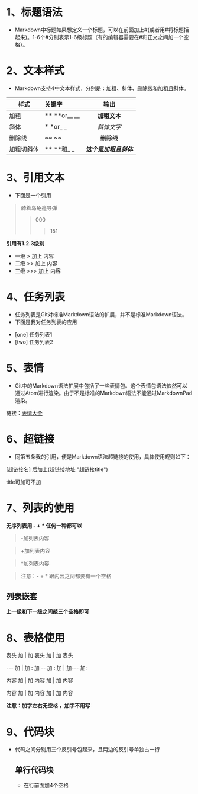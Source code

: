 # 1、标题语法
+ Markdown中标题如果想定义一个标题，可以在前面加上#(或者用#将标题括起来)。1-6个#分别表示1-6级标题（有的编辑器需要在#和正文之间加一个空格）。

# 2、文本样式
- Markdown支持4中文本样式，分别是：加粗、斜体、删除线和加粗且斜体。

样式|关键字|输出
---|:---|:---:
加粗|** **or__ __|**加粗文本**
斜体|* *or_ _ |*斜体文字* 
删除线|~~ ~~ | ~~删除线~~
加粗切斜体|** **和_ _| **_这个是加粗且斜体_**

# 3、引用文本
* 下面是一个引用 
>骑着乌龟追导弹
>>000
>>>151

**引用有1.2.3级别**

+ 一级 > 加上 内容
+ 二级 >> 加上 内容
+ 三级 >>> 加上 内容

# 4、任务列表
+ 任务列表是Git对标准Markdown语法的扩展，并不是标准Markdown语法。
+ 下面是我对任务列表的应用
- [one] 任务列表1
- [two] 任务列表2

# 5、表情
+ Git中的Markdown语法扩展中包括了一些表情包。这个表情包语法依然可以通过Atom进行渲染。由于不是标准的Markdown语法不能通过MarkdownPad渲染。

链接：[表情大全](http://www.webpagefx.com/tools/emoji-cheat-sheet/)

# 6、超链接
+ 同第五条我的引用，便是Markdown语法超链接的使用，具体使用规则如下：

 [超链接名] 后加上(超链接地址 "超链接title")
 
 title可加可不加
 # 7、列表的使用
 **无序列表用 - + * 任何一种都可以**
>-加列表内容

>+加列表内容

>*加列表内容

>注意：- + * 跟内容之间都要有一个空格
 
## 列表嵌套
**上一级和下一级之间敲三个空格即可**

# 8、表格使用
表头 加 | 加 表头 加 | 加 表头

--- 加 | 加 : 加 -- 加 : 加 | 加--- 加:

内容 加 | 加 内容 加 | 加 内容

内容 加 | 加 内容 加 | 加 内容

__注意：加字左右无空格 ，加字不用写__

# 9、代码块
+ 代码之间分别用三个反引号包起来，且两边的反引号单独占一行
   ## 单行代码块
   + 在行前面加4个空格
   
